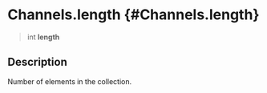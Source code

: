 Channels.length {#Channels.length}
===============

> int **length**

Description
-----------

Number of elements in the collection.
